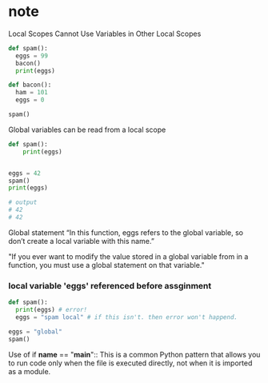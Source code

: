 # note

Local Scopes Cannot Use Variables in Other Local Scopes

```python
def spam():
  eggs = 99
  bacon()
  print(eggs)

def bacon():
  ham = 101
  eggs = 0

spam()
```

Global variables can be read from a local scope

```python
def spam():
    print(eggs)


eggs = 42
spam()
print(eggs)

# output
# 42
# 42
```

Global statement
“In this function, eggs refers to the global variable, so don’t create a local variable with this name.”

"If you ever want to modify the value stored in a global variable from in a function, you must use a global statement on that variable."

### local variable 'eggs' referenced before assginment

```python
def spam():
  print(eggs) # error!
  eggs = "spam local" # if this isn't. then error won't happend.

eggs = "global"
spam()
```

Use of if **name** == "**main**":: This is a common Python pattern that allows you to run code only when the file is executed directly, not when it is imported as a module.
